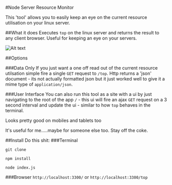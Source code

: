 #Node Server Resource Monitor

This 'tool' allows you to easily keep an eye on the current resource utilisation on your linux server.

##What it does
Executes ```top``` on the linux server and returns the result to any client browser. Useful for keeping an eye on your servers.

![Alt text](/images/screenshot.png "User interface screen shot")

##Options

###Data Only
If you just want a one off read out of the current resource utilsation simple fire a single ```GET``` request to ```/top```.
Http returns a 'json' document - its not actually formatted json but it just worked well to give it a mime type of ```application/json```.

###User Interface
You can also run this tool as a site with a ui by just navigating to the root of the app ```/``` - this ui will fire an ajax ```GET``` request on a 3 second interval and update the ui - similar to how ```top``` behaves in the terminal.

Looks pretty good on mobiles and tablets too

It's useful for me.....maybe for someone else too. Stay off the coke.

##Install
Do this shit:
###Terminal

```git clone```

```npm install```

```node index.js```

###Browser
```http://localhost:3300/``` or ```http://localhost:3300/top```

